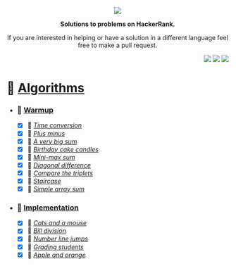  
<p align="center">
	<a href="https://www.hackerrank.com/mo_shakib"><img src="https://cloud.githubusercontent.com/assets/19765741/25342064/d17a563c-28d8-11e7-83fc-763d4ab4820a.jpg" ></a>
</p>
<p align="center">
   <b> Solutions to problems on HackerRank. </b>
</p>

<p align="center">
	If you are interested in helping or have a solution in a different language feel free to make a pull request.
</p>
<p align="right">
    <img src="https://github.com/Mo-Shakib/HackerRank/actions/workflows/README_automation.yml/badge.svg">
    <img src="https://wakatime.com/badge/user/8e02bfd3-85d8-4d9d-88df-fa983f91ff30/project/b82b047d-1e9b-4267-a6db-5430b5c24ed5.svg">
    <img src="https://img.shields.io/badge/Language-Python-orange.svg">
</p>


# :ledger: [Algorithms](1.%20Algorithms)
- ### :open_file_folder: [Warmup](1.%20Algorithms//1.%20Warmup)
    - [x] :page_facing_up: [_Time conversion_](1.%20Algorithms/1.%20Warmup/Time%20Conversion.py)
    - [x] :page_facing_up: [_Plus minus_](1.%20Algorithms/1.%20Warmup/Plus%20Minus.py)
    - [x] :page_facing_up: [_A very big sum_](1.%20Algorithms/1.%20Warmup/A%20Very%20Big%20Sum.py)
    - [x] :page_facing_up: [_Birthday cake candles_](1.%20Algorithms/1.%20Warmup/Birthday%20Cake%20Candles.py)
    - [x] :page_facing_up: [_Mini-max sum_](1.%20Algorithms/1.%20Warmup/Mini-Max%20Sum.py)
    - [x] :page_facing_up: [_Diagonal difference_](1.%20Algorithms/1.%20Warmup/Diagonal%20Difference.py)
    - [x] :page_facing_up: [_Compare the triplets_](1.%20Algorithms/1.%20Warmup/Compare%20the%20Triplets.py)
    - [x] :page_facing_up: [_Staircase_](1.%20Algorithms/1.%20Warmup/Staircase.py)
    - [x] :page_facing_up: [_Simple array sum_](1.%20Algorithms/1.%20Warmup/Simple%20Array%20Sum.py)
- ### :open_file_folder: [Implementation](1.%20Algorithms//2.%20Implementation)
    - [x] :page_facing_up: [_Cats and a mouse_](1.%20Algorithms/2.%20Implementation/Cats%20and%20a%20Mouse.py)
    - [x] :page_facing_up: [_Bill division_](1.%20Algorithms/2.%20Implementation/Bill%20Division.py)
    - [x] :page_facing_up: [_Number line jumps_](1.%20Algorithms/2.%20Implementation/Number%20Line%20Jumps.py)
    - [x] :page_facing_up: [_Grading students_](1.%20Algorithms/2.%20Implementation/Grading%20Students.py)
    - [x] :page_facing_up: [_Apple and orange_](1.%20Algorithms/2.%20Implementation/Apple%20and%20Orange.py)
